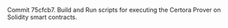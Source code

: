 Commit 75cfcb7.                    Build and Run scripts for executing the Certora Prover on Solidity smart contracts.